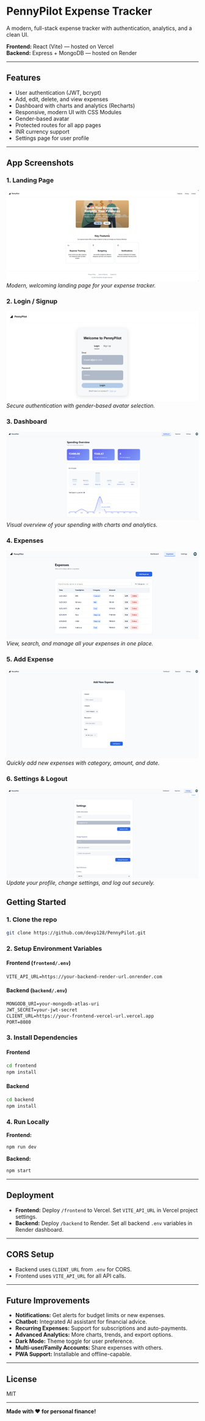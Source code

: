 # PennyPilot Expense Tracker

A modern, full-stack expense tracker with authentication, analytics, and a clean UI.

**Frontend:** React (Vite) — hosted on Vercel  
**Backend:** Express + MongoDB — hosted on Render

---

## Features
- User authentication (JWT, bcrypt)
- Add, edit, delete, and view expenses
- Dashboard with charts and analytics (Recharts)
- Responsive, modern UI with CSS Modules
- Gender-based avatar
- Protected routes for all app pages
- INR currency support
- Settings page for user profile

---

## App Screenshots

### 1. Landing Page
![Landing Page](./assets/landing.png)
*Modern, welcoming landing page for your expense tracker.*

### 2. Login / Signup
![Login and Signup](./assets/login-signup.png)
*Secure authentication with gender-based avatar selection.*

### 3. Dashboard
![Dashboard](./assets/dashboard.png)
*Visual overview of your spending with charts and analytics.*

### 4. Expenses
![Expenses](./assets/expenses.png)
*View, search, and manage all your expenses in one place.*

### 5. Add Expense
![Add Expense](./assets/add-expense.png)
*Quickly add new expenses with category, amount, and date.*

### 6. Settings & Logout
![Settings and Logout](./assets/settings.png)
*Update your profile, change settings, and log out securely.*


## Getting Started

### 1. Clone the repo
```sh
git clone https://github.com/devp128/PennyPilot.git

```

### 2. Setup Environment Variables

#### Frontend (`frontend/.env`)
```
VITE_API_URL=https://your-backend-render-url.onrender.com  
```

#### Backend (`backend/.env`)
```
MONGODB_URI=your-mongodb-atlas-uri
JWT_SECRET=your-jwt-secret
CLIENT_URL=https://your-frontend-vercel-url.vercel.app 
PORT=8080
```

### 3. Install Dependencies

#### Frontend
```sh
cd frontend
npm install
```

#### Backend
```sh
cd backend
npm install
```

### 4. Run Locally

**Frontend:**
```sh
npm run dev
```

**Backend:**
```sh
npm start
```

---

## Deployment
- **Frontend:** Deploy `/frontend` to Vercel. Set `VITE_API_URL` in Vercel project settings.
- **Backend:** Deploy `/backend` to Render. Set all backend `.env` variables in Render dashboard.

---

## CORS Setup
- Backend uses `CLIENT_URL` from `.env` for CORS.
- Frontend uses `VITE_API_URL` for all API calls.

---

## Future Improvements
- **Notifications:** Get alerts for budget limits or new expenses.
- **Chatbot:** Integrated AI assistant for financial advice.
- **Recurring Expenses:** Support for subscriptions and auto-payments.
- **Advanced Analytics:** More charts, trends, and export options.
- **Dark Mode:** Theme toggle for user preference.
- **Multi-user/Family Accounts:** Share expenses with others.
- **PWA Support:** Installable and offline-capable.

---

## License
MIT

---

**Made with ❤️ for personal finance!**
